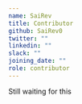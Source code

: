 ```yaml
---
name: SaiRev
title: Contributor
github: SaiRev0
twitter: ""
linkedin: ""
slack: ""
joining_date: ""
role: contributor
---
```


Still waiting for this
